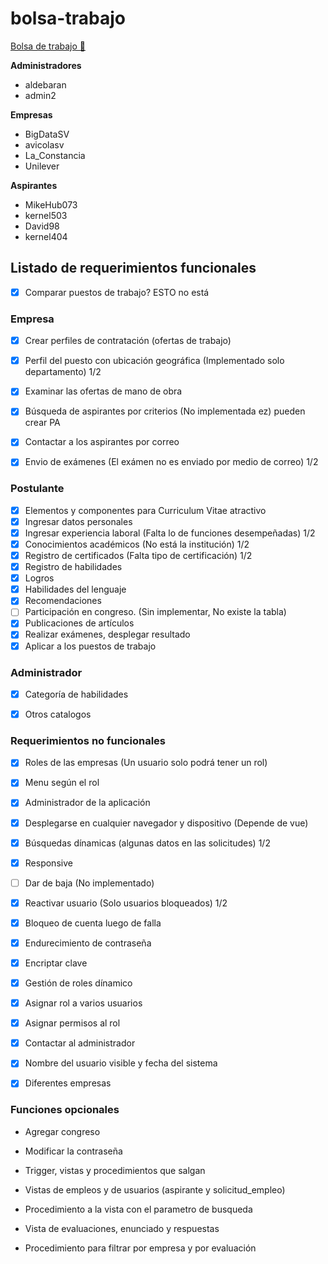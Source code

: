 # bolsa-trabajo

[Bolsa de trabajo 🚀](https://60a00d1959f588557f2edfaf--dreamy-payne-0b482d.netlify.app/ "Netlify deployment")


__Administradores__

* aldebaran
* admin2

__Empresas__

* BigDataSV
* avicolasv
* La_Constancia
* Unilever

__Aspirantes__

* MikeHub073
* kernel503
* David98
* kernel404


## Listado de requerimientos funcionales

- [x] Comparar puestos de trabajo? ESTO no está

### Empresa
- [x] Crear perfiles de contratación (ofertas de trabajo)
- [x] Perfil del puesto con ubicación geográfica (Implementado solo departamento) 1/2
- [x] Examinar las ofertas de mano de obra
- [x] Búsqueda de aspirantes por criterios (No implementada ez) pueden crear PA
- [x] Contactar a los aspirantes por correo
- [x] Envio de exámenes (El exámen no es enviado por medio de correo) 1/2


### Postulante
- [x] Elementos y componentes para Curriculum Vitae atractivo
- [x] Ingresar datos personales
- [x] Ingresar experiencia laboral (Falta lo de funciones desempeñadas) 1/2
- [x] Conocimientos académicos (No está la institución)  1/2
- [x] Registro de certificados (Falta tipo de certificación) 1/2
- [x] Registro de habilidades
- [x] Logros
- [x] Habilidades del lenguaje
- [x] Recomendaciones
- [ ] Participación en congreso. (Sin implementar, No existe la tabla)
- [x] Publicaciones de artículos
- [x] Realizar exámenes, desplegar resultado
- [x] Aplicar a los puestos de trabajo

### Administrador
- [x] Categoría de habilidades
- [x] Otros catalogos 


### Requerimientos no funcionales
- [x] Roles de las empresas (Un usuario solo podrá tener un rol)
- [x] Menu según el rol
- [x] Administrador de la aplicación
- [x] Desplegarse en cualquier navegador y dispositivo (Depende de vue)
- [x] Búsquedas dínamicas (algunas datos en las solicitudes) 1/2
- [x] Responsive
- [ ] Dar de baja (No implementado)
- [x] Reactivar usuario (Solo usuarios bloqueados) 1/2
- [x] Bloqueo de cuenta luego de falla
- [x] Endurecimiento de contraseña
- [x] Encriptar clave
- [x] Gestión de roles dínamico
- [x] Asignar rol a varios usuarios
- [x] Asignar permisos al rol
- [x] Contactar al administrador
- [x] Nombre del usuario visible y fecha del sistema
- [x] Diferentes empresas



### Funciones opcionales
* Agregar congreso
* Modificar la contraseña
* Trigger, vistas y procedimientos que salgan

* Vistas de empleos y de usuarios (aspirante y solicitud_empleo)
* Procedimiento a la vista con el parametro de busqueda

* Vista de evaluaciones, enunciado y respuestas
* Procedimiento para filtrar por empresa y por evaluación 



